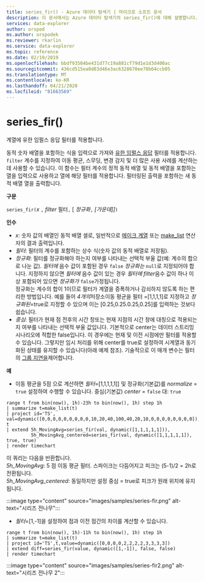 ```yaml
---
title: series_fir() - Azure 데이터 탐색기 | 마이크로 소프트 문서
description: 이 문서에서는 Azure 데이터 탐색기의 series_fir()에 대해 설명합니다.
services: data-explorer
author: orspod
ms.author: orspodek
ms.reviewer: rkarlin
ms.service: data-explorer
ms.topic: reference
ms.date: 02/19/2019
ms.openlocfilehash: bbdf93504be431d77c19a881cf79d1e1d3d400ac
ms.sourcegitcommit: 436cd515ea0d83d46e3ac6328670ee78b64ccb05
ms.translationtype: MT
ms.contentlocale: ko-KR
ms.lasthandoff: 04/21/2020
ms.locfileid: "81663569"
---
```

# <a name="series_fir"></a>series_fir()

계열에 유한 임펄스 응답 필터를 적용합니다.  

동적 숫자 배열을 포함하는 식을 입력으로 가져와 [유한 임펄스 응답](https://en.wikipedia.org/wiki/Finite_impulse_response) 필터를 적용합니다. `filter` 계수를 지정하여 이동 평균, 스무딩, 변경 감지 및 더 많은 사용 사례를 계산하는 데 사용할 수 있습니다. 이 함수는 필터 계수의 정적 동적 배열 및 동적 배열을 포함하는 열을 입력으로 사용하고 열에 해당 필터를 적용합니다. 필터링된 출력을 포함하는 새 동적 배열 열을 출력합니다.  

**구문**

`series_fir(`*x* `,` *filter* 필터`,` [ *정규화*`,` *[가운데]]*`)`

**인수**

* *x*: 숫자 값의 배열인 동적 배열 셀로, 일반적으로 [메이크 계열](make-seriesoperator.md) 또는 [make_list](makelist-aggfunction.md) 연산자의 결과 출력입니다.
* *필터*: 필터의 계수를 포함하는 상수 식(숫자 값의 동적 배열로 저장됨).
* *정규화*: 필터를 정규화해야 하는지 여부를 나타내는 선택적 부울 값(예: 계수의 합으로 나눈 값). *필터에* 음수 값이 포함된 경우 `false` *정규화는* `null`로 지정되어야 합니다. 지정하지 않으면 *필터에* 음수 값이 있는 경우 *필터에* *filter*음수 값이 하나 이상 포함되어 있으면 *정규화가* `false`가정됩니다.  
정규화는 계수의 합이 1이므로 필터가 계열을 증폭하거나 감쇠하지 않도록 하는 편리한 방법입니다. 예를 들어 *4개의*저장소이동 평균을 필터 =[1,1,1,1]로 지정하고 *정규화된*=true로 지정할 수 있으며 이는 [0.25,0.25.0.25,0.25]를 입력하는 것보다 쉽습니다.
* *중심*: 필터가 현재 점 전후의 시간 창또는 현재 지점의 시간 창에 대칭으로 적용되는지 여부를 나타내는 선택적 부울 값입니다. 기본적으로 center는 데이터 스트리밍 시나리오에 적합한 false입니다. 이 경우에는 현재 및 이전 시점에만 필터를 적용할 수 있습니다. 그렇지만 임시 처리를 위해 center를 true로 설정하여 시계열과 동기화된 상태를 유지할 수 있습니다(아래 예제 참조). 기술적으로 이 매개 변수는 필터의 [그룹 지연을](https://en.wikipedia.org/wiki/Group_delay_and_phase_delay)제어합니다.

**예**

* 이동 평균을 5점 으로 계산하면 *필터*=[1,1,1,1,1]] 및 정규화(기본값)를 *normalize* = `true` 설정하여 수행할 수 있습니다. 중심(기본값) *center* = `false` 대: `true`

```kusto
range t from bin(now(), 1h)-23h to bin(now(), 1h) step 1h
| summarize t=make_list(t)
| project id='TS', val=dynamic([0,0,0,0,0,0,0,0,0,10,20,40,100,40,20,10,0,0,0,0,0,0,0,0]), t
| extend 5h_MovingAvg=series_fir(val, dynamic([1,1,1,1,1])),
         5h_MovingAvg_centered=series_fir(val, dynamic([1,1,1,1,1]), true, true)
| render timechart
```

이 쿼리는 다음을 반환합니다.  
*5h_MovingAvg*: 5 점 이동 평균 필터. 스파이크는 다듬어지고 피크는 (5-1)/2 = 2h로 전환됩니다.  
*5h_MovingAvg_centered*: 동일하지만 설정 중심 = true로 피크가 원래 위치에 유지됩니다.

:::image type="content" source="images/samples/series-fir.png" alt-text="시리즈 전나무":::

* *필터*=[1,-1]을 설정하여 점과 이전 점간의 차이를 계산할 수 있습니다.

```kusto
range t from bin(now(), 1h)-11h to bin(now(), 1h) step 1h
| summarize t=make_list(t)
| project id='TS',t,value=dynamic([0,0,0,0,2,2,2,2,3,3,3,3])
| extend diff=series_fir(value, dynamic([1,-1]), false, false)
| render timechart
```
:::image type="content" source="images/samples/series-fir2.png" alt-text="시리즈 전나무 2":::
